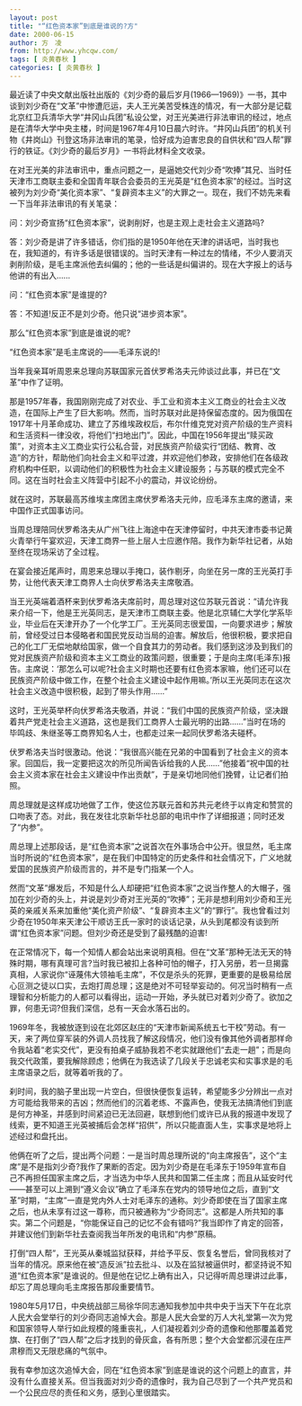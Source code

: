 ```yaml
---
layout: post
title: "“红色资本家”到底是谁说的?方"
date: 2000-06-15
author: 方　凌
from: http://www.yhcqw.com/
tags: [ 炎黄春秋 ]
categories: [ 炎黄春秋 ]
---
```





最近读了中央文献出版社出版的《刘少奇的最后岁月(1966—1969)》一书，其中谈到刘少奇在“文革”中惨遭厄运，夫人王光美苦受株连的情况，有一大部分是记载北京红卫兵清华大学“井冈山兵团”私设公堂，对王光美进行非法审讯的经过，地点是在清华大学中央主楼，时间是1967年4月10日晨六时许。“井冈山兵团”的机关刊物《井岗山》刊登这场非法审讯的笔录，恰好成为迫害忠良的自供状和“四人帮”罪行的铁证。《刘少奇的最后岁月》一书将此材料全文收录。


在对王光美的非法审讯中，重点问题之一，是逼她交代刘少奇“吹捧”其兄、当时任天津市工商联主委和全国青年联合会委员的王光英是“红色资本家”的经过。当时这被列为刘少奇“美化资本家”、“复辟资本主义”的大罪之一。现在，我们不妨先来看一下当年非法审讯的有关笔录：

问：刘少奇宣扬“红色资本家”，说剥削好，也是主观上走社会主义道路吗?


答：刘少奇是讲了许多错话，你们指的是1950年他在天津的讲话吧，当时我也在，我知道的，有许多话是很错误的。当时天津有一种过左的情绪，不少人要消灭剥削阶级，是毛主席派他去纠偏的；他的一些话是纠偏讲的。现在大字报上的话与他讲的有出入……

问：“红色资本家”是谁提的?

答：不知道!反正不是刘少奇。他只说“进步资本家”。

那么“红色资本家”到底是谁说的呢?

“红色资本家”是毛主席说的——毛泽东说的!

当年我亲耳听周恩来总理向苏联国家元首伏罗希洛夫元帅谈过此事，并已在“文革”中作了证明。


那是1957年春，我国刚刚完成了对农业、手工业和资本主义工商业的社会主义改造，在国际上产生了巨大影响。然而，当时苏联对此是持保留态度的。因为俄国在1917年十月革命成功、建立了苏维埃政权后，布尔什维克党对资产阶级的生产资料和生活资料一律没收，将他们“扫地出门”。因此，中国在1956年提出“赎买政策”，对资本主义工商业实行公私合营，对民族资产阶级实行“团结、教育、改造”的方针，帮助他们向社会主义和平过渡，并欢迎他们参政，安排他们在各级政府机构中任职，以调动他们的积极性为社会主义建设服务；与苏联的模式完全不同。这在当时社会主义阵营中引起不小的震动，并议论纷纷。

就在这时，苏联最高苏维埃主席团主席伏罗希洛夫元帅，应毛泽东主席的邀请，来中国作正式国事访问。


当周总理陪同伏罗希洛夫从广州飞往上海途中在天津停留时，中共天津市委书记黄火青举行午宴欢迎，天津工商界一些上层人士应邀作陪。我作为新华社记者，从始至终在现场采访了全过程。

在宴会接近尾声时，周恩来总理以手掩口，装作剔牙，向坐在另一席的王光英打手势，让他代表天津工商界人士向伏罗希洛夫主席敬酒。


当王光英端着酒杯来到伏罗希洛夫席前时，周总理对这位苏联元首说：“请允许我来介绍一下，他是王光英同志，是天津市工商联主委。他是北京辅仁大学化学系毕业，毕业后在天津开办了一个化学工厂。王光英同志很爱国，一向要求进步；解放前，曾经受过日本侵略者和国民党反动当局的迫害。解放后，他很积极，要求把自己的化工厂无偿地献给国家，做一个自食其力的劳动者。我们感到这涉及到我们的党对民族资产阶级和资本主义工商业的政策问题，很重要；于是向主席(毛泽东)报告。主席说：‘那怎么可以呢?社会主义时期也还要有红色资本家嘛，他们还可以在民族资产阶级中做工作，在整个社会主义建设中起作用嘛。’所以王光英同志在这次社会主义改造中很积极，起到了带头作用……”


这时，王光英举杯向伏罗希洛夫敬酒，并说：“我们中国的民族资产阶级，坚决跟着共产党走社会主义道路，这也是我们工商界人士最光明的出路……”当时在场的毕鸣歧、朱继圣等工商界知名人士，也都走过来一起同伏罗希洛夫碰杯。


伏罗希洛夫当时很激动。他说：“我很高兴能在兄弟的中国看到了社会主义的资本家。回国后，我一定要把这次的所见所闻告诉给我的人民……”他接着“祝中国的社会主义资本家在社会主义建设中作出贡献”，于是亲切地同他们挽臂，让记者们拍照。

周总理就是这样成功地做了工作，使这位苏联元首和苏共元老终于以肯定和赞赏的口吻表了态。对此，我在发往北京新华社总部的电讯中作了详细报道；同时还发了“内参”。


周总理上述那段话，是“红色资本家”之说首次在外事场合中公开。很显然，毛主席当时所说的“红色资本家”，是在我们中国特定的历史条件和社会情况下，广义地就爱国的民族资产阶级而言的，并不是专门指某一个人。


然而“文革”爆发后，不知是什么人却硬把“红色资本家”之说当作整人的大帽子，强加在刘少奇的头上，并说是刘少奇对王光英的“吹捧”；无非是想利用刘少奇和王光英的亲戚关系来加重他“美化资产阶级”、“复辟资本主义”的“罪行”。我也曾看过刘少奇在1950年来天津公干顺访王氏一家时的谈话记录，从头到尾都没有谈到所谓“红色资本家”问题。但刘少奇还是受到了最残酷的迫害!


在正常情况下，每一个知情人都会站出来说明真相。但在“文革”那种无法无天的特殊时期，哪有真理可言?当时我已被扣上各种可怕的帽子，打入另册，若一旦揭露真相，人家说你“诬蔑伟大领袖毛主席”，不仅是杀头的死罪，更重要的是极易给居心叵测之徒以口实，去炮打周总理；这是绝对不可轻举妄动的。何况当时稍有一点理智和分析能力的人都可以看得出，运动一开始，矛头就已对着刘少奇了。欲加之罪，何患无词?但我们深信，总有一天会水落石出的。


1969年冬，我被放逐到设在北郊区赵庄的“天津市新闻系统五七干校”劳动。有一天，来了两位穿军装的外调人员找我了解这段情况，他们没有像其他外调者那样命令我站着“老实交代”，更没有拍桌子威胁我若不老实就跟他们“去走一趟”；而是向我交代政策，要我解除顾虑；他俩在为我选读了几段关于忠诚老实和实事求是的毛主席语录之后，就等着听我的了。


刹时间，我的脑子里出现一片空白，但很快便恢复运转，希望能多少分辨出一点对方可能给我带来的吉凶；然而他们的沉着老练、不露声色，使我无法搞清他们到底是何方神圣，并感到时间紧迫已无法回避，联想到他们或许已从我的报道中发现了线索，更不知道王光英被捕后会怎样“招供”，所以只能直面人生，实事求是地将上述经过和盘托出。


他俩在听了之后，提出两个问题：一是当时周总理所说的“向主席报告”，这个“主席”是不是指刘少奇?我作了果断的否定。因为刘少奇是在毛泽东于1959年宣布自己不再担任国家主席之后，才当选为中华人民共和国第二任主席；而且从延安时代——甚至可以上溯到“遵义会议”确立了毛泽东在党内的领导地位之后，直到“文革”时期，“主席”一直是党内外人士对毛泽东的通称。刘少奇即使在当了国家主席之后，也从未享有过这一尊称，而只被通称为“少奇同志”。这都是人所共知的事实。第二个问题是，“你能保证自己的记忆不会有错吗?”我当即作了肯定的回答，并建议他们到新华社去查阅我当年所发的电讯和“内参”原稿。


打倒“四人帮”，王光英从秦城监狱获释，并给予平反、恢复名誉后，曾同我核对了当年的情况。原来他在被“造反派”拉去批斗、以及在监狱被逼供时，都坚持说不知道“红色资本家”是谁说的。但是他在记忆上确有出入，只记得听周总理讲过此事，却忘了周总理向毛主席报告那段重要情节。


1980年5月17日，中央统战部三局徐华同志通知我参加中共中央于当天下午在北京人民大会堂举行的刘少奇同志追悼大会。那是人民大会堂的万人大礼堂第一次为党和国家领导人举行如此规模的隆重丧礼，人们凝视着刘少奇的遗像和他那覆盖着党旗、在打倒了“四人帮”之后才找到的骨灰盒，各有所思；整个大会堂都沉浸在庄严肃穆而又无限悲痛的气氛中。


我有幸参加这次追悼大会，同在“红色资本家”到底是谁说的这个问题上的直言，并没有什么直接关系。但当我面对刘少奇的遗像时，我为自己尽到了一个共产党员和一个公民应尽的责任和义务，感到心里很踏实。


